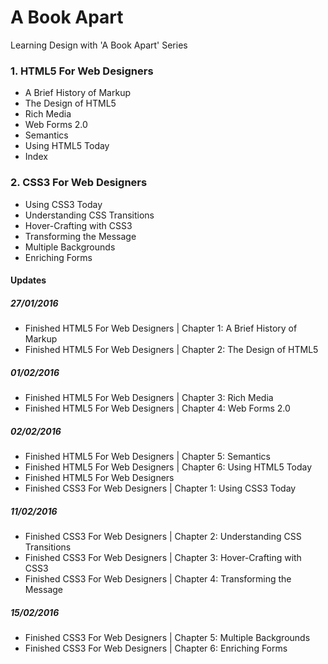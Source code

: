 # A Book Apart
Learning Design with 'A Book Apart' Series

### 1. HTML5 For Web Designers
- A Brief History of Markup
- The Design of HTML5
- Rich Media
- Web Forms 2.0
- Semantics
- Using HTML5 Today
- Index

### 2. CSS3 For Web Designers
- Using CSS3 Today
- Understanding CSS Transitions
- Hover-Crafting with CSS3
- Transforming the Message
- Multiple Backgrounds
- Enriching Forms

#### Updates
##### 27/01/2016
- Finished HTML5 For Web Designers | Chapter 1: A Brief History of Markup
- Finished HTML5 For Web Designers | Chapter 2: The Design of HTML5

##### 01/02/2016
- Finished HTML5 For Web Designers | Chapter 3: Rich Media
- Finished HTML5 For Web Designers | Chapter 4: Web Forms 2.0

##### 02/02/2016
- Finished HTML5 For Web Designers | Chapter 5: Semantics
- Finished HTML5 For Web Designers | Chapter 6: Using HTML5 Today
- Finished HTML5 For Web Designers
- Finished CSS3 For Web Designers | Chapter 1: Using CSS3 Today

##### 11/02/2016
- Finished CSS3 For Web Designers | Chapter 2: Understanding CSS Transitions
- Finished CSS3 For Web Designers | Chapter 3: Hover-Crafting with CSS3
- Finished CSS3 For Web Designers | Chapter 4: Transforming the Message

##### 15/02/2016
- Finished CSS3 For Web Designers | Chapter 5: Multiple Backgrounds
- Finished CSS3 For Web Designers | Chapter 6: Enriching Forms
